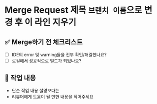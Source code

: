 # Merge Request 제목 `브랜치 이름`으로 변경 후 이 라인 지우기

## :white_check_mark: Merge하기 전 체크리스트
- [ ] IDE의 error 및 warning들을 전부 확인/해결했나요?
- [ ] 로컬에서 성공적으로 빌드가 되었나요?

## :memo: 작업 내용

- 단순 작업 내용 설명보다는
- 리뷰어에게 도움이 될 만한 내용을 적어주세요
